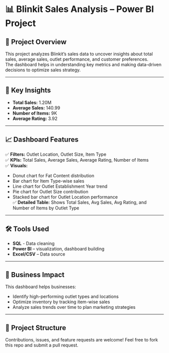 # 📊 Blinkit Sales Analysis – Power BI Project  



## 📌 Project Overview  
This project analyzes Blinkit’s sales data to uncover insights about total sales, average sales, outlet performance, and customer preferences.  
The dashboard helps in understanding key metrics and making data-driven decisions to optimize sales strategy.  

---

## 🚀 Key Insights  
- **Total Sales:** 1.20M  
- **Average Sales:** 140.99  
- **Number of Items:** 9K  
- **Average Rating:** 3.92  

---

## 📈 Dashboard Features  
✅ **Filters:** Outlet Location, Outlet Size, Item Type  
✅ **KPIs:** Total Sales, Average Sales, Average Rating, Number of Items  
✅ **Visuals:**  
- Donut chart for Fat Content distribution  
- Bar chart for Item Type-wise sales  
- Line chart for Outlet Establishment Year trend  
- Pie chart for Outlet Size contribution  
- Stacked bar chart for Outlet Location performance  
✅ **Detailed Table:** Shows Total Sales, Avg Sales, Avg Rating, and Number of Items by Outlet Type  

---

## 🛠️ Tools Used 
- **SQL** - Data cleaning
- **Power BI** – visualization, dashboard building  
- **Excel/CSV** – Data source  

---

## 🎯 Business Impact  
This dashboard helps businesses:  
- Identify high-performing outlet types and locations  
- Optimize inventory by tracking item-wise sales  
- Analyze sales trends over time to plan marketing strategies  

---

## 📂 Project Structure  



Contributions, issues, and feature requests are welcome!
Feel free to fork this repo and submit a pull request.

